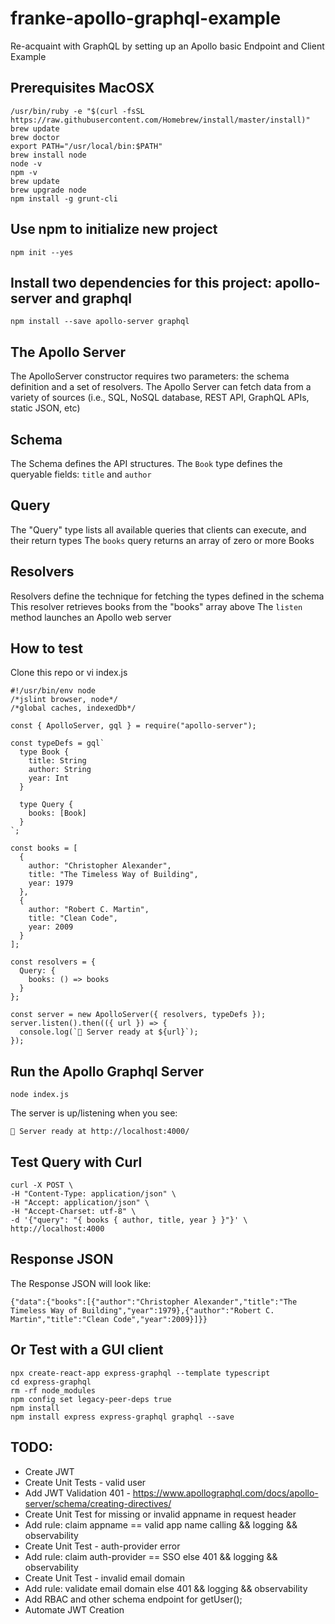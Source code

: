 # franke-apollo-graphql-example
Re-acquaint with GraphQL by setting up an Apollo basic Endpoint and Client Example

## Prerequisites MacOSX
```
/usr/bin/ruby -e "$(curl -fsSL https://raw.githubusercontent.com/Homebrew/install/master/install)"
brew update
brew doctor
export PATH="/usr/local/bin:$PATH"
brew install node
node -v
npm -v
brew update
brew upgrade node
npm install -g grunt-cli
```

## Use npm to initialize new project
```
npm init --yes
```

## Install two dependencies for this project: apollo-server and graphql
```
npm install --save apollo-server graphql
```

## The Apollo Server
The ApolloServer constructor requires two parameters: the schema definition and a set of resolvers.  The Apollo Server can fetch data from a variety of sources (i.e., SQL,  NoSQL database, REST API, GraphQL APIs,  static JSON, etc)

## Schema
The Schema defines the API structures. 
The `Book` type defines the queryable fields: `title` and `author`

## Query
The "Query" type lists all available queries that clients can execute, and their return types
The `books` query returns an array of zero or more Books

## Resolvers
Resolvers define the technique for fetching the types defined in the schema
This resolver retrieves books from the "books" array above
The `listen` method launches an Apollo web server

## How to test
Clone this repo or vi index.js

```
#!/usr/bin/env node
/*jslint browser, node*/
/*global caches, indexedDb*/

const { ApolloServer, gql } = require("apollo-server");

const typeDefs = gql`
  type Book {
    title: String
    author: String
    year: Int
  }

  type Query {
    books: [Book]
  }
`;

const books = [
  {
    author: "Christopher Alexander",
    title: "The Timeless Way of Building",
    year: 1979
  },
  {
    author: "Robert C. Martin",
    title: "Clean Code",
    year: 2009
  }
];

const resolvers = {
  Query: {
    books: () => books
  }
};

const server = new ApolloServer({ resolvers, typeDefs });
server.listen().then(({ url }) => {
  console.log(`🚀 Server ready at ${url}`);
});
```

## Run the Apollo Graphql Server
```
node index.js
```
The server is up/listening when you see:
```
🚀 Server ready at http://localhost:4000/
```

## Test Query with Curl
```
curl -X POST \
-H "Content-Type: application/json" \
-H "Accept: application/json" \
-H "Accept-Charset: utf-8" \
-d '{"query": "{ books { author, title, year } }"}' \
http://localhost:4000
```

## Response JSON
The Response JSON will look like:

```
{"data":{"books":[{"author":"Christopher Alexander","title":"The Timeless Way of Building","year":1979},{"author":"Robert C. Martin","title":"Clean Code","year":2009}]}}
```

## Or Test with a GUI client 
```
npx create-react-app express-graphql --template typescript
cd express-graphql
rm -rf node_modules
npm config set legacy-peer-deps true
npm install
npm install express express-graphql graphql --save
```

## TODO: 
- Create JWT
- Create Unit Tests - valid user 
- Add JWT Validation 401 - https://www.apollographql.com/docs/apollo-server/schema/creating-directives/
- Create Unit Test for missing or invalid appname in request header
- Add rule: claim appname == valid app name calling && logging && observability 
- Create Unit Test - auth-provider error
- Add rule: claim auth-provider == SSO else 401 && logging && observability
- Create Unit Test - invalid email domain
- Add rule: validate email domain else 401 && logging && observability
- Add RBAC and other schema endpoint for getUser();
- Automate JWT Creation
